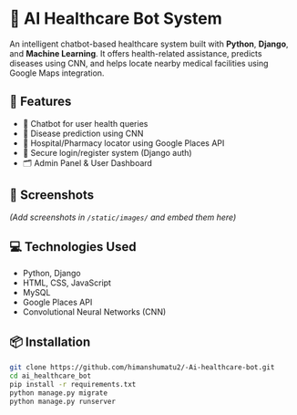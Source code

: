 # 🏥 AI Healthcare Bot System

An intelligent chatbot-based healthcare system built with **Python**, **Django**, and **Machine Learning**. It offers health-related assistance, predicts diseases using CNN, and helps locate nearby medical facilities using Google Maps integration.

## 🚀 Features
- 🤖 Chatbot for user health queries
- 🧠 Disease prediction using CNN
- 📍 Hospital/Pharmacy locator using Google Places API
- 🔐 Secure login/register system (Django auth)
- 🗂️ Admin Panel & User Dashboard

## 📸 Screenshots
*(Add screenshots in `/static/images/` and embed them here)*

## 💻 Technologies Used
- Python, Django
- HTML, CSS, JavaScript
- MySQL
- Google Places API
- Convolutional Neural Networks (CNN)

## 📦 Installation
```bash
git clone https://github.com/himanshumatu2/-Ai-healthcare-bot.git
cd ai_healthcare_bot
pip install -r requirements.txt
python manage.py migrate
python manage.py runserver
